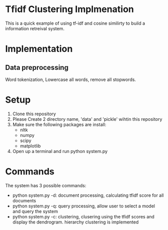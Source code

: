 # Tfidf Clustering Implmenation
This is a quick example of using tf-idf and cosine similirty to build a information retreival system.

# Implementation
## Data preprocessing
Word tokenization, Lowercase all words, remove all stopwords.
## 


# Setup
1. Clone this repository
2. Please Create 2 directory name, 'data' and 'pickle' wihtin this repository
3. Make sure the following packages are install:
   - nltk
   - numpy
   - scipy
   - matplotlib
4. Open up a terminal and run python system.py

# Commands
The system has 3 possible commands:
- python system.py -d: document processing, calculating tfidf score for all documents
- python system.py -q: query processing, allow user to select a model and query the system
- python system.py -c: clustering, clusering using the tfidf scores and display the dendrogram. hierarchy clustering is implemented
